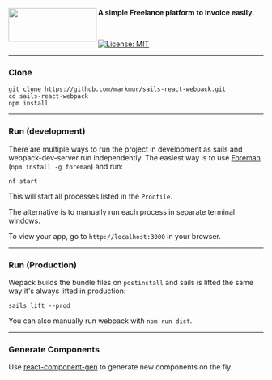 <a href="https://lab.nocturne.app"><img src="https://i.imgur.com/oDFGauE.png" align="left" height="66" width="174"/></a>      


**A simple Freelance platform to invoice easily.**


<br>


[![License: MIT](https://img.shields.io/badge/License-MIT-yellow.svg)](https://opensource.org/licenses/MIT)

___

### Clone

```shell
git clone https://github.com/markmur/sails-react-webpack.git
cd sails-react-webpack
npm install
```

___

### Run (development)

There are multiple ways to run the project in development as sails and webpack-dev-server run independently. The easiest way is to use [Foreman](https://github.com/theforeman/foreman) (`npm install -g foreman`) and run:

```shell
nf start
```

This will start all processes listed in the `Procfile`.

The alternative is to manually run each process in separate terminal windows.

To view your app, go to `http://localhost:3000` in your browser.
___

### Run (Production)

Wepack builds the bundle files on `postinstall` and sails is lifted the same way it's always lifted in production:

```shell
sails lift --prod
```

You can also manually run webpack with `npm run dist`.

___

### Generate Components

Use [react-component-gen](https://github.com/markmur/react-component-gen) to generate new components on the fly.
